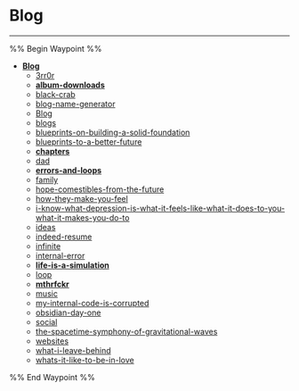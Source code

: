 # Blog

---

%% Begin Waypoint %%

- **[Blog](../..//Blog/Blog.md)**
	- [3rr0r](3rr0r.md)
	- **[album-downloads](../album-downloads/album-downloads.md)**
	- [black-crab](black-crab.md)
	- [blog-name-generator](blog-name-generator.md)
	- [Blog](../..//Blog/Blog.md)
	- [blogs](blogs.md)
	- [blueprints-on-building-a-solid-foundation](blueprints-on-building-a-solid-foundation.md)
	- [blueprints-to-a-better-future](blueprints-to-a-better-future.md)
	- **[chapters](../chapters/chapters.md)**
	- [dad](../dad.md)
	- **[errors-and-loops](../errors-and-loops/errors-and-loops.md)**
	- [family](../family.md)
	- [hope-comestibles-from-the-future](../hope-comestibles-from-the-future.md)
	- [how-they-make-you-feel](../how-they-make-you-feel.md)
	- [i-know-what-depression-is-what-it-feels-like-what-it-does-to-you-what-it-makes-you-do-to](../i-know-what-depression-is-what-it-feels-like-what-it-does-to-you-what-it-makes-you-do-to.md)
	- [ideas](../ideas.md)
	- [indeed-resume](../indeed-resume.md)
	- [infinite](../infinite.md)
	- [internal-error](../internal-error.md)
	- **[life-is-a-simulation](../life-is-a-simulation/life-is-a-simulation.md)**
	- [loop](../loop.md)
	- **[mthrfckr](mthrfckr.md)**
	- [music](../music.md)
	- [my-internal-code-is-corrupted](../my-internal-code-is-corrupted.md)
	- [obsidian-day-one](../obsidian-day-one.md)
	- [social](../social.md)
	- [the-spacetime-symphony-of-gravitational-waves](../the-spacetime-symphony-of-gravitational-waves.md)
	- [websites](../websites.md)
	- [what-i-leave-behind](../what-i-leave-behind.md)
	- [whats-it-like-to-be-in-love](../whats-it-like-to-be-in-love.md)

%% End Waypoint %%
